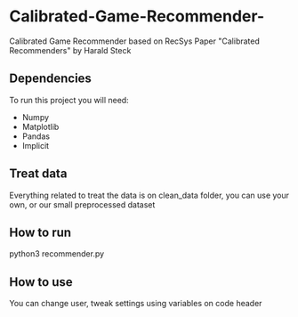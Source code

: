 # Calibrated-Game-Recommender-
Calibrated Game Recommender based on RecSys Paper "Calibrated Recommenders" by Harald Steck

## Dependencies
To run this project you will need:

 - Numpy
 - Matplotlib
 - Pandas
 - Implicit

## Treat data
Everything related to treat the data is on clean_data folder, you can use your own, or our small preprocessed dataset

## How to run
python3 recommender.py

## How to use
You can change user, tweak settings using variables on code header